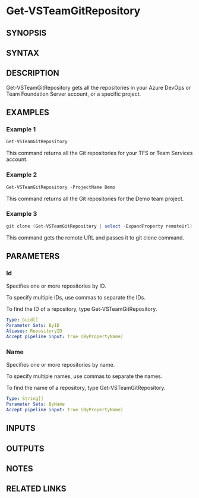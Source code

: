 <!-- #include "./common/header.md" -->

# Get-VSTeamGitRepository

## SYNOPSIS

<!-- #include "./synopsis/Get-VSTeamGitRepository.md" -->

## SYNTAX

## DESCRIPTION

Get-VSTeamGitRepository gets all the repositories in your Azure DevOps or Team Foundation Server account, or a specific project.

## EXAMPLES

### Example 1

```powershell
Get-VSTeamGitRepository
```

This command returns all the Git repositories for your TFS or Team Services account.

### Example 2

```powershell
Get-VSTeamGitRepository -ProjectName Demo
```

This command returns all the Git repositories for the Demo team project.

### Example 3

```powershell
git clone (Get-VSTeamGitRepository | select -ExpandProperty remoteUrl)
```

This command gets the remote URL and passes it to git clone command.

## PARAMETERS

### Id

Specifies one or more repositories by ID.

To specify multiple IDs, use commas to separate the IDs.

To find the ID of a repository, type Get-VSTeamGitRepository.

```yaml
Type: Guid[]
Parameter Sets: ByID
Aliases: RepositoryID
Accept pipeline input: true (ByPropertyName)
```

### Name

Specifies one or more repositories by name.

To specify multiple names, use commas to separate the names.

To find the name of a repository, type Get-VSTeamGitRepository.

```yaml
Type: String[]
Parameter Sets: ByName
Accept pipeline input: true (ByPropertyName)
```

<!-- #include "./params/projectName.md" -->

## INPUTS

## OUTPUTS

## NOTES

<!-- #include "./common/prerequisites.md" -->

## RELATED LINKS
